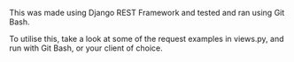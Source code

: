 This was made using Django REST Framework and tested and ran using Git Bash.


To utilise this, take a look at some of the request examples in views.py, and run with Git Bash, or your client of choice.
